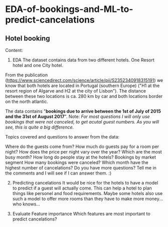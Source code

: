 # EDA-of-bookings-and-ML-to-predict-cancelations

## Hotel booking
Content:
1. EDA
The dataset contains data from two different hotels. One Resort hotel and one City hotel.

From the publication (https://www.sciencedirect.com/science/article/pii/S2352340918315191) we know that both hotels are located in Portugal (southern Europe) ("H1 at the resort region of Algarve and H2 at the city of Lisbon"). The distance between these two locations is ca. 280 km by car and both locations border on the north atlantic.

The data contains "**bookings due to arrive between the 1st of July of 2015 and the 31st of August 2017**".
Note: _For most questions I will only use bookings that were not canceled, to get acutal guest numbers. As you will see, this is quite a big difference._

Topics covered and questions to answer from the data:

Where do the guests come from?
How much do guests pay for a room per night?
How does the price per night vary over the year?
Which are the most busy month?
How long do people stay at the hotels?
Bookings by market segment
How many bookings were canceled?
Which month have the highest number of cancelations?
Do you have more questions? Tell me in the comments and I will see if I can answer them. :)

2. Predicting cancelations
It would be nice for the hotels to have a model to predict if a guest will actually come.
This can help a hotel to plan things like personel and food requirements.
Maybe some hotels also use such a model to offer more rooms than they have to make more money... who knows...

3. Evaluate Feature importance
Which features are most important to predict cancelations?

